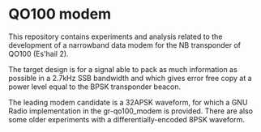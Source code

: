 # QO100 modem

This repository contains experiments and analysis related to the development
of a narrowband data modem for the NB transponder of QO100 (Es'hail 2).

The target design is for a signal able to pack as much information as possible
in a 2.7kHz SSB bandwidth and which gives error free copy at a power level equal
to the BPSK transponder beacon.

The leading modem candidate is a 32APSK waveform, for which a GNU Radio
implementation in the gr-qo100_modem is provided. There are also some older
experiments with a differentially-encoded 8PSK waveform.
